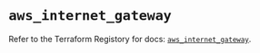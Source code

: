 # `aws_internet_gateway`

Refer to the Terraform Registory for docs: [`aws_internet_gateway`](https://registry.terraform.io/providers/hashicorp/aws/5.10.0/docs/resources/internet_gateway).
